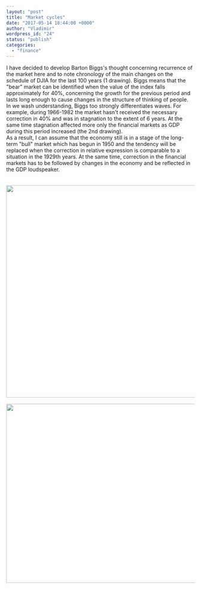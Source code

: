 ```yaml
---
layout: "post"
title: "Market cycles"
date: "2017-05-14 18:44:00 +0000"
author: "Vladimir"
wordpress_id: "24"
status: "publish"
categories:
  - "finance"
---
```


<!-- Original WordPress Content (processed for shortcodes and media links) -->
<div dir="ltr" style="text-align: left;">
<div>
I have decided to develop Barton Biggs's thought concerning recurrence of the market here and to note chronology of the main changes on the schedule of DJIA for the last 100 years (1 drawing). Biggs means that the "bear" market can be identified when the value of the index falls approximately for 40%, concerning the growth for the previous period and lasts long enough to cause changes in the structure of thinking of people.<br />
In we wash understanding, Biggs too strongly differentiates waves. For example, during 1966-1982 the market hasn't received the necessary correction in 40% and was in stagnation to the extent of 6 years. At the same time stagnation affected more only the financial markets as GDP during this period increased (the 2nd drawing).<br />
As a result, I can assume that the economy still is in a stage of the long-term "bull" market which has begun in 1950 and the tendency will be replaced when the correction in relative expression is comparable to a situation in the 1929th years. At the same time, correction in the financial markets has to be followed by changes in the economy and be reflected in the GDP loudspeaker.</div>
<br />
<div>
&nbsp;<img class="alignnone size-medium" height="568" src="https://pp.userapi.com/c638520/v638520174/9680/_lem9KZRTlk.jpg" width="640" /></div>
<br />
<div>
<img class="alignnone size-medium" height="479" src="https://pp.userapi.com/c638520/v638520174/9688/L0Zcy3-cU3A.jpg" width="638" /></div>
</div>